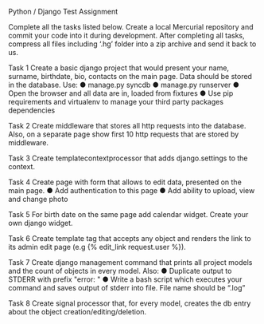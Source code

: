 Python / Django Test Assignment

Complete all the tasks listed below. Create a local Mercurial repository and commit your code into it
during development. After completing all tasks, compress all files including ‘.hg’ folder into a zip
archive and send it back to us.

Task 1
Create a basic django project that would present your name, surname, birthdate, bio, contacts on the
main page. Data should be stored in the database. Use:
● manage.py syncdb
● manage.py runserver
● Open the browser and all data are in, loaded from fixtures
● Use pip requirements and virtualenv to manage your third party packages dependencies

Task 2
Create middleware that stores all http requests into the database. Also, on a separate page show first
10 http requests that are stored by middleware.

Task 3
Create template­context­processor that adds django.settings to the context.

Task 4
Create page with form that allows to edit data, presented on the main page.
● Add authentication to this page
● Add ability to upload, view and change photo

Task 5
For birth date on the same page add calendar widget. Create your own django widget.

Task 6
Create template tag that accepts any object and renders the link to its admin edit page (e.g {%
edit_link request.user %}).

Task 7
Create django management command that prints all project models and the count of objects in every
model. Also:
● Duplicate output to STDERR with prefix "error: "
● Write a bash script which executes your command and saves output of stderr into file. File name
should be “<current date>.log”

Task 8
Create signal processor that, for every model, creates the db entry about the object
creation/editing/deletion.
